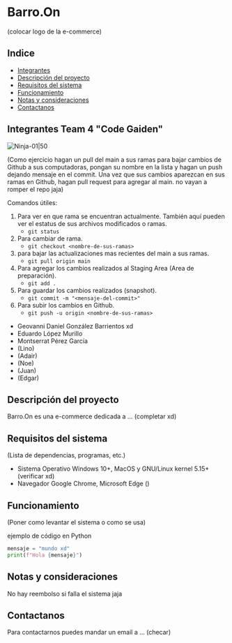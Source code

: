# Barro.On
(colocar logo de la e-commerce)

## Indice
- [Integrantes](#integrantes-team-4-code-gaiden)
- [Descripción del proyecto](#descripción-del-proyecto)
- [Requisitos del sistema](#requisitos-del-sistema)
- [Funcionamiento](#funcionamiento)
- [Notas y consideraciones](#notas-y-consideraciones)
- [Contactanos](#contactanos)


## Integrantes Team 4 "Code Gaiden"
![Ninja-01|50](https://github.com/Daniel-GB0319/proyecto-ch39/assets/83619266/003f3b5f-9c20-4c2a-b13c-8ebba2910f5b)


(Como ejercicio hagan un pull del main a sus ramas para bajar cambios de Github a sus computadoras, pongan su nombre en la lista
 y hagan un push dejando mensaje en el commit. Una vez que sus cambios aparezcan en sus ramas en Github, hagan pull request para agregar al
 main. no vayan a romper el repo jaja)

Comandos útiles:
1. Para ver en que rama se encuentran actualmente. También aquí pueden ver el estatus de sus archivos modificados o ramas. 
    - ``` git status ```
2. Para cambiar de rama.
    - ```git checkout <nombre-de-sus-ramas>``` 
3. para bajar las actualizaciones mas recientes del main a sus ramas.
    - ```git pull origin main``` 
4. Para agregar los cambios realizados al Staging Area (Area de preparación).
    - ```git add .``` 
5. Para guardar los cambios realizados (snapshot).
    - ```git commit -m "<mensaje-del-commit>"``` 
6. Para subir los cambios en Github.
    - ```git push -u origin <nombre-de-sus-ramas>```     


- Geovanni Daniel González Barrientos  xd   
- Eduardo López Murillo
- Montserrat Pérez García
- (Lino)
- (Adair)
- (Noe)
- (Juan)
- (Edgar)


## Descripción del proyecto
Barro.On es una e-commerce dedicada a ... (completar xd) 

## Requisitos del sistema
(Lista de dependencias, programas, etc.)
- Sistema Operativo Windows 10+, MacOS y GNU/Linux kernel 5.15+ (verificar xd)
- Navegador Google Chrome, Microsoft Edge ()

## Funcionamiento
 (Poner como levantar el sistema o como se usa)

ejemplo de código en Python 
```python
mensaje = "mundo xd"
print(f"Hola {mensaje}")
```

## Notas y consideraciones 
No hay reembolso si falla el sistema jaja

## Contactanos
Para contactarnos puedes mandar un email a ... (checar)

